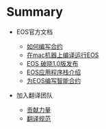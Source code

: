 # Summary

* EOS官方文档
    * [如何编写合约](source/article/How-To-Write-Contracts.md) 
    * [在mac机器上编译运行EOS](source/article/在mac机器上编译运行EOS.md)
    * [EOS 破晓1.0版发布](source/article/Dawn-1-0-Released.md)
    * [EOS应用程序栈介绍](source/Introducting-EOS-Application-Stack.md)
    * [为EOS编写智能合约](source/Developing-Smart-Contracts-with-eos.md)

* 加入翻译团队
    * [贡献力量](贡献力量.md)
    * [翻译规范](翻译规范.md)

